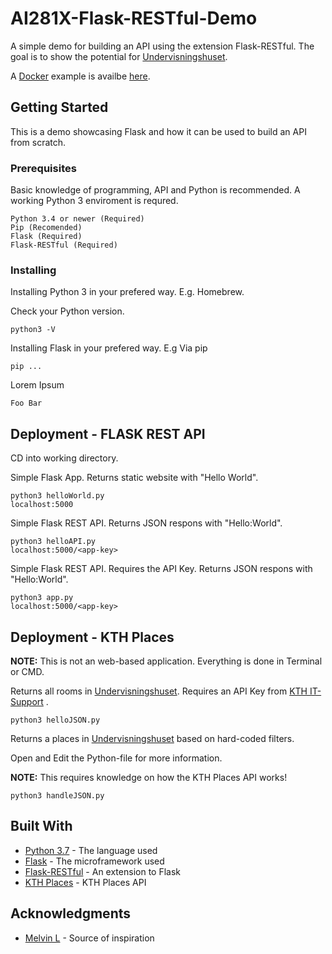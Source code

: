 # AI281X-Flask-RESTful-Demo

A simple demo for building an API using the extension Flask-RESTful.
The goal is to show the potential for [Undervisningshuset](https://www.akademiskahus.se/vara-kunskapsmiljoer/byggprojekt/vara-byggprojekt/stockholm/undervisningshuset/).

A [Docker](http://docker.com) example is availbe [here](https://github.com/andrewisen/AI281X-Docker-Flask-RESTful-Demo).

## Getting Started

This is a demo showcasing Flask and how it can be used to build an API from scratch.

### Prerequisites

Basic knowledge of programming, API and Python is recommended.
A working Python 3 enviroment is requred.

```
Python 3.4 or newer (Required)
Pip (Recomended)
Flask (Required)
Flask-RESTful (Required)
```

### Installing

Installing Python 3 in your prefered way.
E.g. Homebrew.

Check your Python version.

```
python3 -V
```

Installing Flask in your prefered way.
E.g Via pip

```
pip ...
```

Lorem Ipsum

```
Foo Bar
```

## Deployment - FLASK REST API

CD into working directory.

Simple Flask App. Returns static website with "Hello World".
```
python3 helloWorld.py
localhost:5000
```


Simple Flask REST API. Returns JSON respons with "Hello:World".
```
python3 helloAPI.py
localhost:5000/<app-key>
```

Simple Flask REST API. Requires the API Key. Returns JSON respons with "Hello:World".
```
python3 app.py
localhost:5000/<app-key>
```
## Deployment - KTH Places
**NOTE:** This is not an web-based application. Everything is done in Terminal or CMD.

Returns all rooms in [Undervisningshuset](https://www.akademiskahus.se/vara-kunskapsmiljoer/byggprojekt/vara-byggprojekt/stockholm/undervisningshuset/). Requires an API Key from 
[KTH IT-Support](https://www.kth.se/student/kth-it-support) .

```
python3 helloJSON.py
```

Returns a places in [Undervisningshuset](https://www.akademiskahus.se/vara-kunskapsmiljoer/byggprojekt/vara-byggprojekt/stockholm/undervisningshuset/) based on hard-coded filters.

Open and Edit the Python-file for more information.

**NOTE:** This requires knowledge on how the KTH Places API works!

```
python3 handleJSON.py
```

## Built With

* [Python 3.7](https://www.python.org/downloads/release/python-370/) - The language used
* [Flask](http://flask.pocoo.org) - The microframework used
* [Flask-RESTful](https://flask-restful.readthedocs.io/en/latest/) - An extension to Flask 
* [KTH Places](https://www.kth.se/api/places/swagger/) - KTH Places API

## Acknowledgments

* [Melvin L](https://www.youtube.com/watch?v=s_ht4AKnWZg) - Source of inspiration
